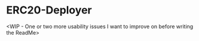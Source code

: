 # ERC20-Deployer

<WIP - One or two more usability issues I want to improve on before writing the ReadMe>
